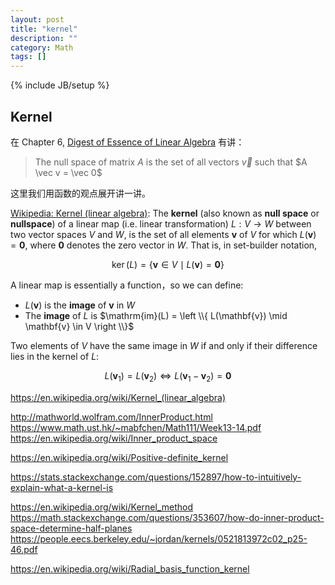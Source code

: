 ```yaml
---
layout: post
title: "kernel"
description: ""
category: Math
tags: []
---
```

{% include JB/setup %}

## Kernel

在 Chapter 6, [Digest of Essence of Linear Algebra](http://yyao.info/math/2016/11/17/digest-of-essence-of-linear-algebra) 有讲：

> The null space of matrix $A$ is the set of all vectors $\vec v$ such that $A \vec v = \vec 0$

这里我们用函数的观点展开讲一讲。

[Wikipedia: Kernel (linear algebra)](https://en.wikipedia.org/wiki/Kernel_(linear_algebra)): The **kernel** (also known as **null space** or **nullspace**) of a linear map (i.e. linear transformation) $L : V \rightarrow W$ between two vector spaces $V$ and $W$, is the set of all elements $\mathbf{v}$ of $V$ for which $L(\mathbf{v}) = \mathbf{0}$, where $\mathbf{0}$ denotes the zero vector in $W$. That is, in set-builder notation,

$$
\ker(L)=\left \{ \mathbf {v} \in V \mid L(\mathbf {v} ) = \mathbf{0} \right \}
$$

A linear map is essentially a function，so we can define:

- $L(\mathbf{v})$ is the **image** of $\mathbf{v}$ in $W$
- The **image** of $L$ is $\mathrm{im}(L) = \left \\{ L(\mathbf{v}) \mid \mathbf{v} \in V \right \\}$  

Two elements of $V$ have the same image in $W$ if and only if their difference lies in the kernel of $L$:

$$
L(\mathbf{v}_{1}) = L(\mathbf{v}_{2}) \Leftrightarrow L(\mathbf{v}_{1} - \mathbf{v}_{2}) = \mathbf{0} 
$$

https://en.wikipedia.org/wiki/Kernel_(linear_algebra)

http://mathworld.wolfram.com/InnerProduct.html
https://www.math.ust.hk/~mabfchen/Math111/Week13-14.pdf
https://en.wikipedia.org/wiki/Inner_product_space

https://en.wikipedia.org/wiki/Positive-definite_kernel

https://stats.stackexchange.com/questions/152897/how-to-intuitively-explain-what-a-kernel-is

https://en.wikipedia.org/wiki/Kernel_method
https://math.stackexchange.com/questions/353607/how-do-inner-product-space-determine-half-planes
https://people.eecs.berkeley.edu/~jordan/kernels/0521813972c02_p25-46.pdf

https://en.wikipedia.org/wiki/Radial_basis_function_kernel